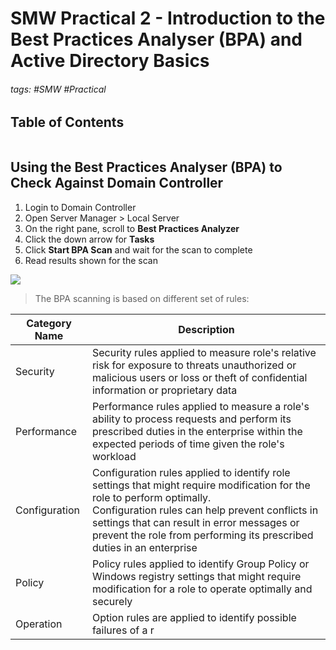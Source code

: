 # SMW Practical 2 - Introduction to the Best Practices Analyser (BPA) and Active Directory Basics

###### tags: #SMW #Practical 

## Table of Contents
```toc
```

## Using the Best Practices Analyser (BPA) to Check Against Domain Controller
1. Login to Domain Controller
2. Open Server Manager > Local Server
3. On the right pane, scroll to **Best Practices Analyzer**
4. Click the down arrow for **Tasks**
5. Click **Start BPA Scan** and wait for the scan to complete
6. Read results shown for the scan

![](https://i.imgur.com/5r5iM07.png)

> The BPA scanning is based on different set of rules:

| Category Name | Description                                                                                                                                                                                                                                                                                           |
| ------------- | ----------------------------------------------------------------------------------------------------------------------------------------------------------------------------------------------------------------------------------------------------------------------------------------------------- |
| Security      | Security rules applied to measure role's relative risk for exposure to threats unauthorized or malicious users or loss or theft of confidential information or proprietary data                                                                                                                       |
| Performance   | Performance rules applied to measure a role's ability to process requests and perform its prescribed duties in the enterprise within the expected periods of time given the role's workload                                                                                                           |
| Configuration | Configuration rules applied to identify role settings that might require modification for the role to perform optimally. <br> Configuration rules can help prevent conflicts in settings that can result in error messages or prevent the role from performing its prescribed duties in an enterprise |
| Policy        | Policy rules applied to identify Group Policy or Windows registry settings that might require modification for a role to operate optimally and securely                                                                                                                                               |
| Operation     | Option rules are applied to identify possible failures of a r                                                                                                                                                                                                                                                                                                      |

